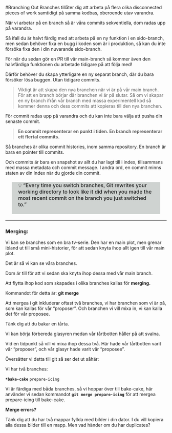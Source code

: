 #Branching Out
Branches tillåter dig att arbeta på flera olika disconnected pieces of work samtidigt på samma kodbas, oberoende utav varandra.

När vi arbetar på en branch så är våra commits sekventiella, dom radas upp på varandra.

Så ifall du är halvt färdig med att arbeta på en ny funktion i en sido-branch, men sedan behöver fixa en bugg i koden som är i produktion, så kan du inte försöka fixa den i din nuvarande sido-branch.

För när du sedan gör en PR till vår main-branch så kommer även den halvfärdiga funktionen du arbetade tidigare på att följa med!

Därför behöver du skapa ytterligare en ny separat branch, där du bara försöker lösa buggen. Utan tidigare commits.

> Viktigt är att skapa den nya branchen när vi är på vår main branch. För att en branch börjar där branchen vi är på slutar. Så om vi skapar en ny branch ifrån vår branch med massa experimentell kod så kommer denna och dess commits att kopieras till den nya branchen.

För commit radas upp på varandra och du kan inte bara välja att pusha din senaste commit.

> **En commit representerar en punkt i tiden.
> En branch representerar ett flertal commits.**

Så branches är olika commit histories, inom samma repository.
En branch är bara en pointer till commits.

Och commits är bara en snapshot av allt du har lagt till i index, tillsammans med massa metadata och commit message. I andra ord, en commit minns staten av din Index när du gjorde din commit.

<aside style="background-color: hsl(144, 5%, 82%); padding: 0 20px 20px; margin: 20px; font-size: 16px; font-weight: 500;">
💡 “Every time you switch branches, Git rewrites your working directory to look like it did when you made the most recent commit on the branch you just switched to.”
</aside>

---

### Merging:

Vi kan se branches som en bra tv-serie. Den har en main plot, men grenar ibland ut till små mini-historier, för att sedan knyta ihop allt igen till vår main plot.

Det är så vi kan se våra branches.

Dom är till för att vi sedan ska knyta ihop dessa med vår main branch.

Att flytta ihop kod som skapades i olika branches kallas för **merging.**

Kommandot för detta är: **git merge**

Att mergea i git inkluderar oftast två branches, vi har branchen som vi är på, som kan kallas för vår “proposer”. Och branchen vi vill mixa in, vi kan kalla det för vår proposee.

Tänk dig att du bakar en tårta.

Vi kan börja förbereda glasyren medan vår tårtbotten håller på att svalna.

Vid en tidpunkt så vill vi mixa ihop dessa två. Här hade vår tårtbotten varit vår “proposer”, och vår glasyr hade varit vår “proposee”.

Översätter vi detta till git så ser det ut såhär:

Vi har två branches:

**`*bake-cake`**
`prepare-icing`

Vi är färdiga med båda branches, så vi hoppar över till bake-cake, här använder vi sedan kommandot **`git merge prepare-icing`** för att mergea prepare-icing till bake-cake.

**Merge errors?**

Tänk dig att du har två mappar fyllda med bilder i din dator. I du vill kopiera alla dessa bilder till en mapp. Men vad händer om du har duplicates?

